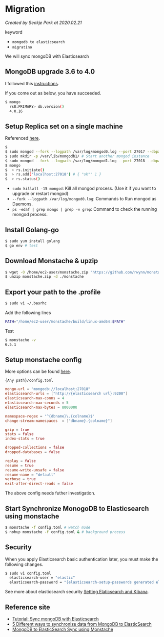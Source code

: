 # Migration

_Created by Seokje Park at 2020.02.21_

keyword

- `mongodb to elasticsearch`
- `migratino`

We will sync mongoDB with Elasticsearch

## MongoDB upgrade 3.6 to 4.0

  I followed this [instructions](https://docs.mongodb.com/v4.0/tutorial/install-mongodb-on-amazon/).

  If you come out as below, you have succeeded.

  ```bash
  $ mongo
    rs0:PRIMARY> db.version()
    4.0.16
  ```

## Setup Replica set on a single machine

  Referenced [here](https://www.tutorialkart.com/mongodb/setup-mongodb-replica-set/).

  ```bash
  $ 
  $ sudo mongod --fork --logpath /var/log/mongod0.log --port 27017 --dbpath /var/lib/mongo --replSet rs0 # Start a mongod instance
  $ sudo mkdir -p /var/lib/mongodb1/ # Start another mongod instance
  $ sudo mongod --fork --logpath /var/log/mongod1.log --port 27018 --dbpath /var/lib/mongo1 --replSet rs0
  $ mongo
  $  > rs.initiate()
  $  > rs.add('localhost:27018') # { "ok"" 1 }
  $  > rs.status()
  ```  

  - `sudo killall -15 mongod`: Kill all mongod process. (Use it if you want to upgrade or restart mongod)
  - `--fork --logpath /var/log/mongod0.log`: Commands to Run mongod as Daemons.
  - `ps -edaf | grep mongo | grep -v grep`: Command to check the running mongod process.

## Install Golang-go

  ```bash
  $ sudo yum install golang
  $ go env # test
  ```

## Download Monstache & upzip

  ```bash
  $ wget -O /home/ec2-user/monstache.zip "https://github.com/rwynn/monstache/releases/download/v6.5.1/monstache-8e69a61.zip"
  $ unzip monstache.zip -d ./monstache
  ```

## Export your path to the .profile

  ```bash
  $ sudo vi ~/.basrhc
  ```

  Add the following lines

  ```bash
  PATH="/home/ec2-user/monstache/build/linux-amd64:$PATH"
  ```

  Test

  ```bash
  $ monstache -v
  6.5.1
  ```

## Setup monstache config

  More options can be found [here](https://rwynn.github.io/monstache-site/start/).

  `{Any path}/config.toml`
  ```toml 
  mongo-url = "mongodb://localhost:27018"
  elasticsearch-urls = ["http://{elasticsearch url}:9200"]
  elasticsearch-max-conns = 4
  elasticsearch-max-seconds = 5
  elasticsearch-max-bytes = 8000000

  namespace-regex = '^{dbname}\.{colname}$'
  change-stream-namespaces  = ["dbname}.{colname}"]

  gzip = true
  stats = false
  index-stats = true

  dropped-collections = false
  dropped-databases = false

  replay = false
  resume = true
  resume-write-unsafe = false
  resume-name = "default"
  verbose = true
  exit-after-direct-reads = false
  ```

  The above config needs futher investigation.

## Start Synchronize MonogoDB to Elasticsearch using monstache

  ```bash
  $ monstache -f config.toml # watch mode
  $ nohup monstache -f config.toml & # background process
  ```

## Security

When you apply Elasticsearch basic authentication later, you must make the following changes.

  ```bash
  $ sudo vi config.toml
    elasticsearch-user = "elastic"
    elasticsearch-password = "{elasticsearch-setup-passwords generated elastic password}"
  ```
  See more about elasticsearch security [Setting Elaticsearch and Kibana](./Elasticsearch#secure-elasticsearch).

## Reference site
- [Tutorial: Sync mongoDB with Elasticsearch](https://medium.com/@eldishnawy/tutorial-sync-mongodb-with-elasticsearch-fb43e9bc13ce)
- [5 Different ways to synchronize data from MongoDB to ElasticSearch](https://code.likeagirl.io/5-different-ways-to-synchronize-data-from-mongodb-to-elasticsearch-d8456b83d44f)
- [MongoDB to ElasticSearch Sync using Monstache](https://medium.com/@nehajirafe/mongodb-to-elasticsearch-sync-using-monstache-cfe1177594b6)